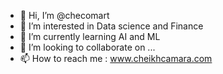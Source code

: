 - 👋 Hi, I’m @checomart
- 👀 I’m interested in Data science and Finance
- 🌱 I’m currently learning AI and ML
- 💞️ I’m looking to collaborate on ...
- 📫 How to reach me : www.cheikhcamara.com

<!---
checomart/checomart is a ✨ special ✨ repository because its `README.md` (this file) appears on your GitHub profile.
You can click the Preview link to take a look at your changes.
--->
